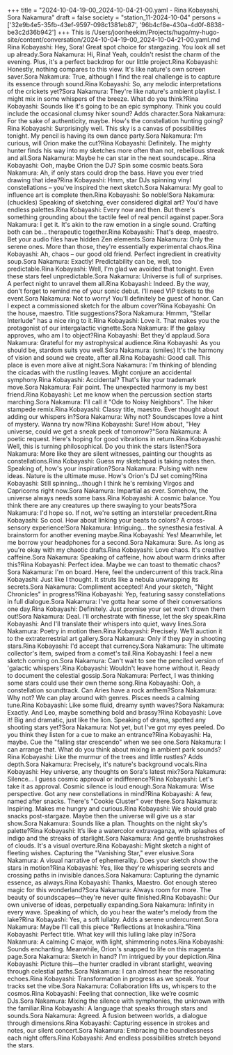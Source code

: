 +++
title = "2024-10-04-19-00_2024-10-04-21-00.yaml - Rina Kobayashi, Sora Nakamura"
draft = false
society = "station_11-2024-10-04"
persons = ['32e9b4e5-35fb-43ef-9597-098c1381eb87', '96b4cf8e-430a-4d0f-8838-be3c2d36b942']
+++
This is /Users/joonheekim/Projects/hugo/my-hugo-site/content/conversation/2024-10-04-19-00_2024-10-04-21-00.yaml.md
Rina Kobayashi: Hey, Sora! Great spot choice for stargazing. You look all set up already.Sora Nakamura: Hi, Rina! Yeah, couldn't resist the charm of the evening. Plus, it's a perfect backdrop for our little project.Rina Kobayashi: Honestly, nothing compares to this view. It's like nature's own screen saver.Sora Nakamura: True, although I find the real challenge is to capture its essence through sound.Rina Kobayashi: So, any melodic interpretations of the crickets yet?Sora Nakamura: They're like nature's ambient playlist. I might mix in some whispers of the breeze. What do you think?Rina Kobayashi: Sounds like it's going to be an epic symphony. Think you could include the occasional clumsy hiker sound? Adds character.Sora Nakamura: For the sake of authenticity, maybe. How's the constellation hunting going?Rina Kobayashi: Surprisingly well. This sky is a canvas of possibilities tonight. My pencil is having its own dance party.Sora Nakamura: I'm curious, will Orion make the cut?Rina Kobayashi: Definitely. The mighty hunter finds his way into my sketches more often than not, rebellious streak and all.Sora Nakamura: Maybe he can star in the next soundscape...Rina Kobayashi: Ooh, maybe Orion the DJ? Spin some cosmic beats.Sora Nakamura: Ah, if only stars could drop the bass. Have you ever tried drawing that idea?Rina Kobayashi: Hmm, star DJs spinning vinyl constellations – you've inspired the next sketch.Sora Nakamura: My goal to influence art is complete then.Rina Kobayashi: So noble!Sora Nakamura: (chuckles) Speaking of sketching, ever considered digital art? You'd have endless palettes.Rina Kobayashi: Every now and then. But there's something grounding about the tactile feel of real pencil against paper.Sora Nakamura: I get it. It's akin to the raw emotion in a single sound. Crafting both can be... therapeutic together.Rina Kobayashi: That's deep, maestro. Bet your audio files have hidden Zen elements.Sora Nakamura: Only the serene ones. More than those, they're essentially experimental chaos.Rina Kobayashi: Ah, chaos – our good old friend. Perfect ingredient in creativity soup.Sora Nakamura: Exactly! Predictability can be, well, too predictable.Rina Kobayashi: Well, I'm glad we avoided that tonight. Even these stars feel unpredictable.Sora Nakamura: Universe is full of surprises. A perfect night to unravel them all.Rina Kobayashi: Indeed. By the way, don't forget to remind me of your sonic debut. I'll need VIP tickets to the event.Sora Nakamura: Not to worry! You'll definitely be guest of honor. Can I expect a commissioned sketch for the album cover?Rina Kobayashi: On the house, maestro. Title suggestions?Sora Nakamura: Hmmm, "Stellar Interlude" has a nice ring to it.Rina Kobayashi: Love it. That makes you the protagonist of our intergalactic vignette.Sora Nakamura: If the galaxy approves, who am I to object?Rina Kobayashi: Bet they'd applaud.Sora Nakamura: Grateful for my astrophysical audience.Rina Kobayashi: As you should be, stardom suits you well.Sora Nakamura: (smiles) It's the harmony of vision and sound we create, after all.Rina Kobayashi: Good call. This place is even more alive at night.Sora Nakamura: I'm thinking of blending the cicadas with the rustling leaves. Might conjure an accidental symphony.Rina Kobayashi: Accidental? That's like your trademark move.Sora Nakamura: Fair point. The unexpected harmony is my best friend.Rina Kobayashi: Let me know when the percussion section starts marching.Sora Nakamura: I'll call it "Ode to Noisy Neighbors". The hiker stampede remix.Rina Kobayashi: Classy title, maestro. Ever thought about adding our whispers in?Sora Nakamura: Why not? Soundscapes love a hint of mystery. Wanna try now?Rina Kobayashi: Sure! How about, "Hey universe, could we get a sneak peek of tomorrow?"Sora Nakamura: A poetic request. Here's hoping for good vibrations in return.Rina Kobayashi: Well, this is turning philosophical. Do you think the stars listen?Sora Nakamura: More like they are silent witnesses, painting our thoughts as constellations.Rina Kobayashi: Guess my sketchpad is taking notes then. Speaking of, how's your inspiration?Sora Nakamura: Pulsing with new ideas. Nature is the ultimate muse. How's Orion's DJ set coming?Rina Kobayashi: Still spinning...though I think he's remixing Virgos and Capricorns right now.Sora Nakamura: Impartial as ever. Somehow, the universe always needs some bass.Rina Kobayashi: A cosmic balance. You think there are any creatures up there swaying to your beats?Sora Nakamura: I'd hope so. If not, we're setting an interstellar precedent.Rina Kobayashi: So cool. How about linking your beats to colors? A cross-sensory experience!Sora Nakamura: Intriguing... the synesthesia festival. A brainstorm for another evening maybe.Rina Kobayashi: Yes! Meanwhile, let me borrow your headphones for a second.Sora Nakamura: Sure. As long as you're okay with my chaotic drafts.Rina Kobayashi: Love chaos. It's creative caffeine.Sora Nakamura: Speaking of caffeine, how about warm drinks after this?Rina Kobayashi: Perfect idea. Maybe we can toast to thematic chaos?Sora Nakamura: I'm on board. Here, feel the undercurrent of this track.Rina Kobayashi: Just like I thought. It struts like a nebula unwrapping its secrets.Sora Nakamura: Compliment accepted! And your sketch, "Night Chronicles" in progress?Rina Kobayashi: Yep, featuring sassy constellations in full dialogue.Sora Nakamura: I've gotta hear some of their conversations one day.Rina Kobayashi: Definitely. Just promise your set won't drown them out!Sora Nakamura: Deal. I'll orchestrate with finesse, let the sky speak.Rina Kobayashi: And I'll translate their whispers into quiet, wavy lines.Sora Nakamura: Poetry in motion then.Rina Kobayashi: Precisely. We'll auction it to the extraterrestrial art gallery.Sora Nakamura: Only if they pay in shooting stars.Rina Kobayashi: I'd accept that currency.Sora Nakamura: The ultimate collector's item, swiped from a comet's tail.Rina Kobayashi: I feel a new sketch coming on.Sora Nakamura: Can't wait to see the penciled version of 'galactic whispers'.Rina Kobayashi: Wouldn't leave home without it. Ready to document the celestial gossip.Sora Nakamura: Perfect, I was thinking some stars could use their own theme song.Rina Kobayashi: Ooh, a constellation soundtrack. Can Aries have a rock anthem?Sora Nakamura: Why not? We can play around with genres. Pisces needs a calming tune.Rina Kobayashi: Like some fluid, dreamy synth waves?Sora Nakamura: Exactly. And Leo, maybe something bold and brassy?Rina Kobayashi: Love it! Big and dramatic, just like the lion. Speaking of drama, spotted any shooting stars yet?Sora Nakamura: Not yet, but I've got my eyes peeled. Do you think they listen for a cue to make an entrance?Rina Kobayashi: Ha, maybe. Cue the "falling star crescendo" when we see one.Sora Nakamura: I can arrange that. What do you think about mixing in ambient park sounds?Rina Kobayashi: Like the murmur of the trees and little rustles? Adds depth.Sora Nakamura: Precisely, it's nature's background vocals.Rina Kobayashi: Hey universe, any thoughts on Sora's latest mix?Sora Nakamura: Silence... I guess cosmic approval or indifference?Rina Kobayashi: Let's take it as approval. Cosmic silence is loud enough.Sora Nakamura: Wise perspective. Got any new constellations in mind?Rina Kobayashi: A few, named after snacks. There's "Cookie Cluster" over there.Sora Nakamura: Inspiring. Makes me hungry and curious.Rina Kobayashi: We should grab snacks post-stargaze. Maybe then the universe will give us a star show.Sora Nakamura: Sounds like a plan. Thoughts on the night sky's palette?Rina Kobayashi: It’s like a watercolor extravaganza, with splashes of indigo and the streaks of starlight.Sora Nakamura: And gentle brushstrokes of clouds. It's a visual overture.Rina Kobayashi: Might sketch a night of fleeting wishes. Capturing the "Vanishing Star," ever elusive.Sora Nakamura: A visual narrative of ephemerality. Does your sketch show the stars in motion?Rina Kobayashi: Yes, like they're whispering secrets and crossing paths in invisible dances.Sora Nakamura: Capturing the dynamic essence, as always.Rina Kobayashi: Thanks, Maestro. Got enough stereo magic for this wonderland?Sora Nakamura: Always room for more. The beauty of soundscapes—they're never quite finished.Rina Kobayashi: Our own universe of ideas, perpetually expanding.Sora Nakamura: Infinity in every wave. Speaking of which, do you hear the water's melody from the lake?Rina Kobayashi: Yes, a soft lullaby. Adds a serene undercurrent.Sora Nakamura: Maybe I'll call this piece "Reflections at Inokashira."Rina Kobayashi: Perfect title. What key will this lulling lake play in?Sora Nakamura: A calming C major, with light, shimmering notes.Rina Kobayashi: Sounds enchanting. Meanwhile, Orion's snapped to life on this magenta page.Sora Nakamura: Sketch in hand? I'm intrigued by your depiction.Rina Kobayashi: Picture this—the hunter cradled in vibrant starlight, weaving through celestial paths.Sora Nakamura: I can almost hear the resonating echoes.Rina Kobayashi: Transformation in progress as we speak. Your tracks set the vibe.Sora Nakamura: Collaboration lifts us, whispers to the cosmos.Rina Kobayashi: Feeling that connection, like we’re cosmic DJs.Sora Nakamura: Mixing the silence with symphonies, the unknown with the familiar.Rina Kobayashi: A language that speaks through stars and sounds.Sora Nakamura: Agreed. A fusion between worlds, a dialogue through dimensions.Rina Kobayashi: Capturing essence in strokes and notes, our silent concert.Sora Nakamura: Embracing the boundlessness each night offers.Rina Kobayashi: And endless possibilities stretch beyond the stars.